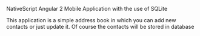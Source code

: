 NativeScript Angular 2 Mobile Application with the use of SQLite

This application is a simple address book in which you can add new contacts or just update it. Of course the contacts will be stored in database
